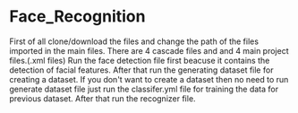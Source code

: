 # Face_Recognition
First of all clone/download the files and change the path of the files imported in the main files.
There are 4 cascade files and and 4 main project files.(.xml files)
Run the face detection file first beacuse it contains the detection of facial features.
After that run the generating dataset file for creating a dataset.
If you don't want to create a dataset then no need to run generate dataset file just run the classifer.yml file for training the data for previous dataset.
After that run the recognizer file.
